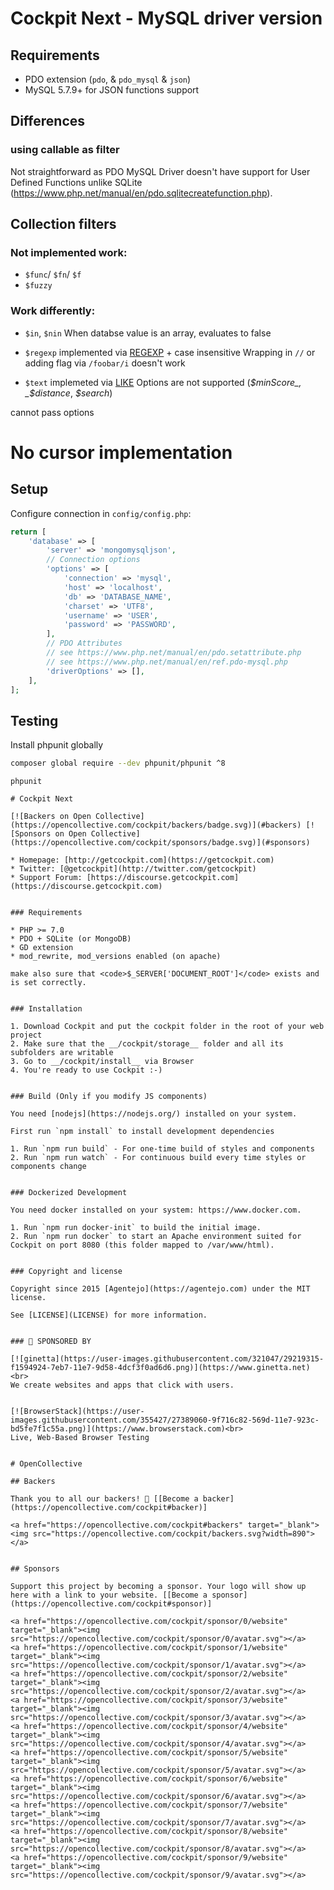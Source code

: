 # Cockpit Next - MySQL driver version

## Requirements
- PDO extension (`pdo`, & `pdo_mysql` & `json`)
- MySQL 5.7.9+ for JSON functions support


## Differences
### using callable as filter
Not straightforward as PDO MySQL Driver doesn't have support for User Defined Functions
unlike SQLite (https://www.php.net/manual/en/pdo.sqlitecreatefunction.php).


## Collection filters

### Not implemented work:
- `$func`/ `$fn`/ `$f`
- `$fuzzy`

### Work differently:

- `$in`, `$nin`
  When databse value is an array, evaluates to false

- `$regexp`
  implemented via [REGEXP](https://dev.mysql.com/doc/refman/5.7/en/regexp.html) + case insensitive
  Wrapping in `//` or adding flag via `/foobar/i` doesn't work

- `$text`
  implemeted via [LIKE](https://dev.mysql.com/doc/refman/5.7/en/string-comparison-functions.html#operator_like)
  Options are not supported (_$minScore_, _$distance_, _$search_)

cannot pass options

# No cursor implementation

## Setup

Configure connection in `config/config.php`:

```php
return [
    'database' => [
        'server' => 'mongomysqljson',
        // Connection options
        'options' => [
            'connection' => 'mysql',
            'host' => 'localhost',
            'db' => 'DATABASE_NAME',
            'charset' => 'UTF8',
            'username' => 'USER',
            'password' => 'PASSWORD',
        ],
        // PDO Attributes
        // see https://www.php.net/manual/en/pdo.setattribute.php
        // see https://www.php.net/manual/en/ref.pdo-mysql.php
        'driverOptions' => [],
    ],
];
```

## Testing
Install phpunit globally

```sh
composer global require --dev phpunit/phpunit ^8
```

```
phpunit
```

~~~
# Cockpit Next

[![Backers on Open Collective](https://opencollective.com/cockpit/backers/badge.svg)](#backers) [![Sponsors on Open Collective](https://opencollective.com/cockpit/sponsors/badge.svg)](#sponsors)

* Homepage: [http://getcockpit.com](https://getcockpit.com)
* Twitter: [@getcockpit](http://twitter.com/getcockpit)
* Support Forum: [https://discourse.getcockpit.com](https://discourse.getcockpit.com)


### Requirements

* PHP >= 7.0
* PDO + SQLite (or MongoDB)
* GD extension
* mod_rewrite, mod_versions enabled (on apache)

make also sure that <code>$_SERVER['DOCUMENT_ROOT']</code> exists and is set correctly.


### Installation

1. Download Cockpit and put the cockpit folder in the root of your web project
2. Make sure that the __/cockpit/storage__ folder and all its subfolders are writable
3. Go to __/cockpit/install__ via Browser
4. You're ready to use Cockpit :-)


### Build (Only if you modify JS components)

You need [nodejs](https://nodejs.org/) installed on your system.

First run `npm install` to install development dependencies

1. Run `npm run build` - For one-time build of styles and components
2. Run `npm run watch` - For continuous build every time styles or components change


### Dockerized Development

You need docker installed on your system: https://www.docker.com.

1. Run `npm run docker-init` to build the initial image.
2. Run `npm run docker` to start an Apache environment suited for Cockpit on port 8080 (this folder mapped to /var/www/html).


### Copyright and license

Copyright since 2015 [Agentejo](https://agentejo.com) under the MIT license.

See [LICENSE](LICENSE) for more information.


### 💐 SPONSORED BY

[![ginetta](https://user-images.githubusercontent.com/321047/29219315-f1594924-7eb7-11e7-9d58-4dcf3f0ad6d6.png)](https://www.ginetta.net)<br>
We create websites and apps that click with users.


[![BrowserStack](https://user-images.githubusercontent.com/355427/27389060-9f716c82-569d-11e7-923c-bd5fe7f1c55a.png)](https://www.browserstack.com)<br>
Live, Web-Based Browser Testing


# OpenCollective

## Backers

Thank you to all our backers! 🙏 [[Become a backer](https://opencollective.com/cockpit#backer)]

<a href="https://opencollective.com/cockpit#backers" target="_blank"><img src="https://opencollective.com/cockpit/backers.svg?width=890"></a>


## Sponsors

Support this project by becoming a sponsor. Your logo will show up here with a link to your website. [[Become a sponsor](https://opencollective.com/cockpit#sponsor)]

<a href="https://opencollective.com/cockpit/sponsor/0/website" target="_blank"><img src="https://opencollective.com/cockpit/sponsor/0/avatar.svg"></a>
<a href="https://opencollective.com/cockpit/sponsor/1/website" target="_blank"><img src="https://opencollective.com/cockpit/sponsor/1/avatar.svg"></a>
<a href="https://opencollective.com/cockpit/sponsor/2/website" target="_blank"><img src="https://opencollective.com/cockpit/sponsor/2/avatar.svg"></a>
<a href="https://opencollective.com/cockpit/sponsor/3/website" target="_blank"><img src="https://opencollective.com/cockpit/sponsor/3/avatar.svg"></a>
<a href="https://opencollective.com/cockpit/sponsor/4/website" target="_blank"><img src="https://opencollective.com/cockpit/sponsor/4/avatar.svg"></a>
<a href="https://opencollective.com/cockpit/sponsor/5/website" target="_blank"><img src="https://opencollective.com/cockpit/sponsor/5/avatar.svg"></a>
<a href="https://opencollective.com/cockpit/sponsor/6/website" target="_blank"><img src="https://opencollective.com/cockpit/sponsor/6/avatar.svg"></a>
<a href="https://opencollective.com/cockpit/sponsor/7/website" target="_blank"><img src="https://opencollective.com/cockpit/sponsor/7/avatar.svg"></a>
<a href="https://opencollective.com/cockpit/sponsor/8/website" target="_blank"><img src="https://opencollective.com/cockpit/sponsor/8/avatar.svg"></a>
<a href="https://opencollective.com/cockpit/sponsor/9/website" target="_blank"><img src="https://opencollective.com/cockpit/sponsor/9/avatar.svg"></a>
